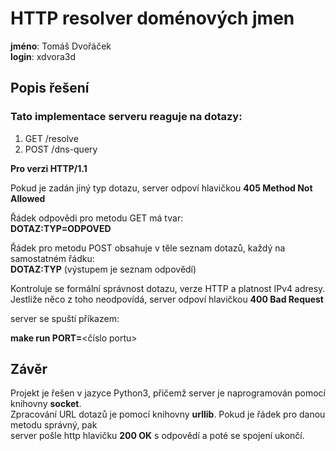 HTTP resolver doménových jmen 
=============================
__jméno__: Tomáš Dvořáček  
__login__: xdvora3d

Popis řešení
---------
### Tato implementace serveru reaguje na dotazy:
1. GET /resolve
2. POST /dns-query  

__Pro verzi HTTP/1.1__

Pokud je zadán jiný typ dotazu, server odpoví hlavičkou __405 Method Not Allowed__  
 
Řádek odpovědi pro metodu GET má tvar:  
__DOTAZ:TYP=ODPOVED__

Řádek pro metodu POST obsahuje v těle seznam dotazů, každý na samostatném řádku:  
__DOTAZ:TYP__ (výstupem je seznam odpovědí)  

Kontroluje se formální správnost dotazu, verze HTTP a platnost IPv4 adresy.  
Jestliže něco z toho neodpovídá, server odpoví hlavičkou __400 Bad Request__  

server se spuští příkazem:  
 
__make run PORT=__<číslo portu>  

## Závěr
Projekt je řešen v jazyce Python3, přičemž server je naprogramován pomocí knihovny __socket__.  
Zpracování URL dotazů je pomocí knihovny __urllib__. Pokud je řádek pro danou metodu správný, pak  
server pošle http hlavičku __200 OK__ s odpovědí a poté se spojení ukončí.
